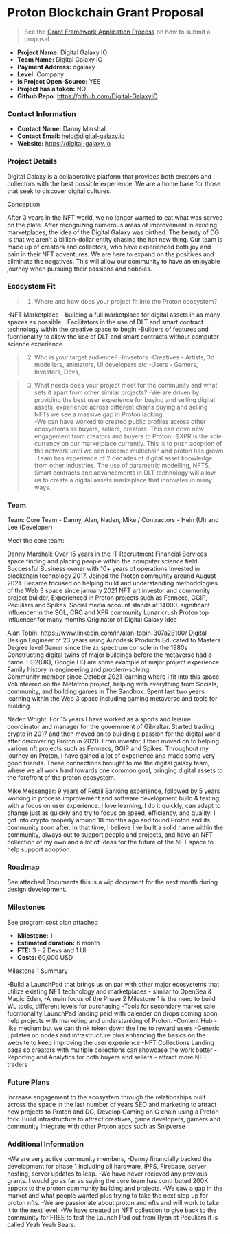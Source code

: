 # Proton Blockchain Grant Proposal

> See the [Grant Framework Application Process](https://github.com/ProtonProtocol/grant-framework#application-process) on how to submit a proposal.
>
- **Project Name:** Digital Galaxy IO
- **Team Name:** Digital Galaxy IO
- **Payment Address:** dgalaxy
- **Level:** Company
- **Is Project Open-Source:** YES
- **Project has a token:** NO
- **Github Repo:** https://github.com/Digital-GalaxyIO

### Contact Information

- **Contact Name:** Danny Marshall
- **Contact Email:** help@digital-galaxy.io
- **Website:** https://digital-galaxy.io

### Project Details

Digital Galaxy is a collaborative platform that provides both creators and collectors with the best possible experience. We are a home base for those that seek to discover digital cultures.

Conception

After 3 years in the NFT world, we no longer wanted to eat what was served on the plate. After recognizing numerous areas of improvement in existing marketplaces, the idea of the Digital Galaxy was birthed. The beauty of DG is that we aren’t a billion-dollar entity chasing the hot new thing. Our team is made up of creators and collectors, who have experienced both joy and pain in their NFT adventures. We are here to expand on the positives and eliminate the negatives. This will allow our community to have an enjoyable journey when pursuing their passions and hobbies.

### Ecosystem Fit

> 1. Where and how does your project fit into the Proton ecosystem? 

-NFT Marketplace - building a full marketplace for digital assets in as many spaces as possible. 
-Facilitators in the use of DLT and smart contract technology within the creative space to begin
-Builders of features and fucntionality to allow the use of DLT and smart contracts without computer science experience 


> 2. Who is your target audience? 
-Invsetors 
-Creatives - Artists, 3d modellers, animators, UI developers etc
-Users - Gamers, Investors, Devs, 

> 3. What needs does your project meet for the community and what sets it apart from other similar projects? 
-We are driven by providing the best user experience for buying and selling digital assets, experience across different chains buying and selling NFTs we see a massive gap in Proton lacking.   
-We can have worked to created public profiles across other ecosystems as buyers, sellers, creators. This can drive new engagement from creators and buyers to Proton 
-$XPR is the sole currency on our marketplace currently. This is to push adoption of the network until we can become multichain and proton has grown
-Team has experience of 2 decades of digital asset knowledge from other industries. The use of parametric modelling, NFTS, Smart contracts and advancements in DLT technology 
will allow us to create a digital assets markeplace that innovates in many ways.  

### Team

Team: Core Team - Danny, Alan, Naden, Mike / Contractors - Hein (UI) and Lee (Developer)

Meet the core team:

Danny Marshall:
Over 15 years in the IT Recruitment Financial Services space finding and placing people within the computer science field. 
Successful Business owner with 10+ years of operations 
Invested in blockchain technology 2017. 
Joined the Proton community around August 2021. 
Became focused on helping build and understanding methodologies of the Web 3 space since january 2021
NFT art investor and community project builder, 
Experienced in Proton projects such as Fennecs, GGIP, Peculiars and Spikes. 
Social media account stands at 14000. significant influencer in the SOL, CRO and XPR community
Lunar crush Proton top influencer for many months 
Originator of Digital Galaxy idea 

Alan Tobin: https://www.linkedin.com/in/alan-tobin-307a28100/
Digital Design Engineer of 23 years using Autodesk Products 
Educated to Masters Degree level 
Gamer since the zx spectrum console in the 1980s 
Constructing digital twins of major buildings before the metaverse had a name. HS2(UK), Google HQ are some example of major project experience. 
Family history in engineering and problem-solving  
Community member since October 2021 learning where I fit into this space.  
Volunteered on the Metatron project, helping with everything from Socials, community, and building games in The Sandbox.
Spent last two years learning within the Web 3 space including gaming metaverse and tools for building

Naden Wright:
For 15 years I have worked as a sports and leisure coordinator and manager for the government of Gibraltar. 
Started trading crypto in 2017 and then moved on to building a passion for the digital world after discovering Proton in 2020. 
From investor, I then moved on to helping various nft projects such as Fennecs, GGIP and Spikes. 
Throughout my journey on Proton, I have gained a lot of experience and made some very good friends. 
These connections brought to me the digital galaxy team, where we all work hard towards one common goal, bringing digital assets to the forefront of the proton ecosystem.

Mike Messenger:
9 years of Retail Banking experience, followed by 5 years working in process improvement and software development build & testing, with a focus on user experience. 
I love learning, I do it quickly, can adapt to change just as quickly and try to focus on speed, efficiency, and quality. 
I got into crypto properly around 18 months ago and found Proton and its community soon after. 
In that time, I believe I’ve built a solid name within the community, always out to support people and projects, and have an NFT collection of my own and a lot of ideas for the future of the NFT space to help support adoption.


### Roadmap

See attached Documents this is a wip document for the next month during design development. 


### Milestones

See program cost plan attached 

- **Milestone:** 1
- **Estimated duration:** 6 month
- **FTE:**  3 - 2 Devs and 1 UI
- **Costs:** 60,000 USD


Milestone 1 Summary 

-Build a LaunchPad that brings us on par with other major ecosystems that utilize existing NFT technology and marketplaces - similar to OpenSea & Magic Eden,
-A main focus of the Phase 2 Milestone 1 is the need to build WL tools, different levels for purchasing
-Tools for secondary market sale fucntionality  LaunchPad landing paid with calender on drops coming soon, help projects with marketing and understanidng of Proton.
-Content Hub - like medium but we can think token down the line to reward users
-Generic updates on nodes and infrastructure plus enhancing the basics on the website to keep improving the user experience
-NFT Collections Landing page so creators with multiple collections can showcase the work better
-Reporting and Analytics for both buyers and sellers - attract more NFT traders

### Future Plans

Increase engagement to the ecosystem through the relationships built across the space in the last number of years 
SEO and marketing to attract new projects to Proton and DG, 
Develop Gaming on G chain using a Proton fork. 
Build infrastructure to attract creatives, game developers, gamers and community
Integrate with other Proton apps such as Snipverse


### Additional Information

-We are very active community members, 
-Danny financially backed the development for phase 1 including all hardware, IPFS, Firebase, server hosting, server updates to leap. 
-We have never recieved any previous grants. I would go as far as saying the core team has contributed 200K apporx to the proton community building and projects. 
-We saw a gap in the market and what people wanted plus trying to take the next step up for proton nfts. 
-We are passionate about proton and nfts and will work to take it to the next level. 
-We have created an NFT collection to give back to the community for FREE to test the Launch Pad out from Ryan at Peculiars it is called Yeah Yeah Bears.